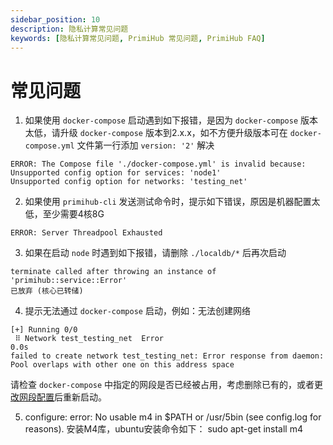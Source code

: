 ```yaml
---
sidebar_position: 10
description: 隐私计算常见问题
keywords: [隐私计算常见问题, PrimiHub 常见问题, PrimiHub FAQ]
---
```


# 常见问题

1. 如果使用 `docker-compose` 启动遇到如下报错，是因为 `docker-compose` 版本太低，请升级 `docker-compose` 版本到2.x.x，如不方便升级版本可在 `docker-compose.yml` 文件第一行添加 `version: '2'` 解决
```shell
ERROR: The Compose file './docker-compose.yml' is invalid because:
Unsupported config option for services: 'node1'
Unsupported config option for networks: 'testing_net'
```

2. 如果使用 `primihub-cli` 发送测试命令时，提示如下错误，原因是机器配置太低，至少需要4核8G
```shell
ERROR: Server Threadpool Exhausted
```

3. 如果在启动 `node` 时遇到如下报错，请删除 `./localdb/*` 后再次启动
```shell
terminate called after throwing an instance of 'primihub::service::Error'
已放弃 (核心已转储)
```

4. 提示无法通过 `docker-compose` 启动，例如：无法创建网络
```shell
[+] Running 0/0
 ⠿ Network test_testing_net  Error                                                                                                    0.0s
failed to create network test_testing_net: Error response from daemon: Pool overlaps with other one on this address space
```

请检查 `docker-compose` 中指定的网段是否已经被占用，考虑删除已有的，或者更[改网段配置](https://docs.docker.com/compose/networking/)后重新启动。

5. configure: error: No usable m4 in $PATH or /usr/5bin (see config.log for reasons).
安装M4库，ubuntu安装命令如下：
sudo apt-get install m4


